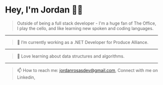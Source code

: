 # Hey, I'm Jordan ✌🏽

 > Outside of being a full stack developer - I'm a huge fan of The Office, I play the cello, and like learning new spoken and coding languages. 
 ---
> 🔭 I’m currently working as a .NET Developer for Produce Alliance.
---
> 🎈 Love learning about data structures and algorithms.
---
> 📫 How to reach me: jordanrosasdev@gmail.com, Connect with me on Linkedin, 

<!--
**JordanRosas/JordanRosas** is a ✨ _special_ ✨ repository because its `README.md` (this file) appears on your GitHub profile.

Here are some ideas to get you started:


- 🌱 I’m currently learning ...
- 👯 I’m looking to collaborate on ...
- 🤔 I’m looking for help with ...
- 💬 Ask me about ...
- 
- 😄 Pronouns: ...
- ⚡ Fun fact: ...
-->
